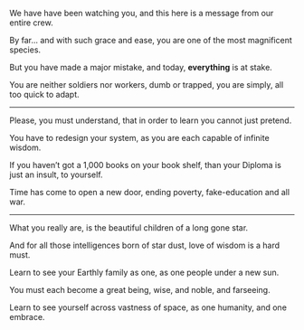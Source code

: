 We have have been watching you,
and this here is a message from our entire crew.

By far... and with such grace and ease,
you are one of the most magnificent species.

But you have made a major mistake,
and today, __everything__ is at stake.

You are neither soldiers nor workers, dumb or trapped,
you are simply, all too quick to adapt.

---

Please, you must understand,
that in order to learn you cannot just pretend.

You have to redesign your system,
as you are each capable of infinite wisdom.

If you haven’t got a 1,000 books on your book shelf,
than your Diploma is just an insult, to yourself.

Time has come to open a new door,
ending poverty, fake-education and all war.

---

What you really are,
is the beautiful children of a long gone star.

And for all those intelligences born of star dust,
love of wisdom is a hard must.

Learn to see your Earthly family as one,
as one people under a new sun.

You must each become a great being,
wise, and noble, and farseeing.

Learn to see yourself across vastness of space,
as one humanity, and one embrace.
